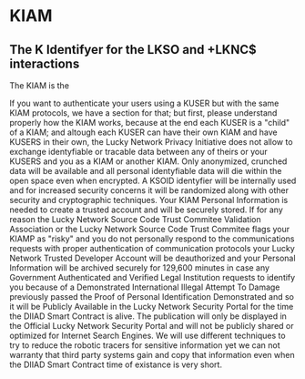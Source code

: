 # KIAM
## The K Identifyer for the LKSO and +LKNC$ interactions
The KIAM is the 

If you want to authenticate your users using a KUSER but with the same KIAM protocols, we have a section for that; but first, please understand properly how the KIAM works, because at the end each KUSER is a "child" of a KIAM; and altough each KUSER can have their own KIAM and have KUSERS in their own, the Lucky Network Privacy Initiative does not allow to exchange identyfiable or tracable data between any of theirs or your KUSERS and you as a KIAM or another KIAM. Only anonymized, crunched data will be available and all personal identyfiable data will die within the open space even when encrypted. A KSOID identyfier will be internally used and for increased security concerns it will be randomized along with other security and cryptographic techniques. Your KIAM Personal Information is needed to create a trusted account and will be securely stored. If for any reason the Lucky Network Source Code Trust Commitee Validation Association or the Lucky Network Source Code Trust Commitee flags your KIAMP as "risky" and you do not personally respond to the communications requests with proper authentication of communication protocols your Lucky Network Trusted Developer Account will be deauthorized and your Personal Information will be archived securely for 129,600 minutes in case any Government Authenticated and Verified Legal Institution requests to identify you because of a Demonstrated International Illegal Attempt To Damage previously passed the Proof of Personal Identification Demonstrated and so it will be Publicly Available in the Lucky Network Security Portal for the time the DIIAD Smart Contract is alive. The publication will only be displayed in the Official Lucky Network Security Portal and will not be publicly shared or optimized for Internet Search Engines. We will use different techniques to try to reduce the robotic tracers for sensitive information yet we can not warranty that third party systems gain and copy that information even when the DIIAD Smart Contract time of existance is very short.
